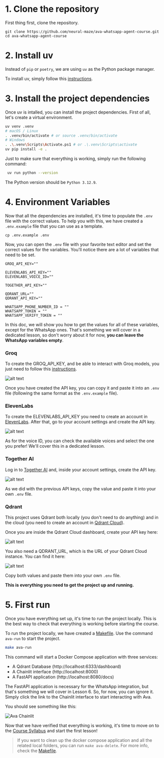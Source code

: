 # 1. Clone the repository

First thing first, clone the repository.

```
git clone https://github.com/neural-maze/ava-whatsapp-agent-course.git
cd ava-whatsapp-agent-course
```

# 2. Install uv

Instead of `pip` or `poetry`, we are using `uv` as the Python package manager. 

To install uv, simply follow this [instructions](https://docs.astral.sh/uv/getting-started/installation/). 

# 3. Install the project dependencies

Once uv is intalled, you can install the project dependencies. First of all, let's create a virtual environment.

```bash
uv venv .venv
# macOS / Linux
. .venv/bin/activate # or source .venv/bin/activate
# Windows
. .\.venv\Scripts\Activate.ps1 # or .\.venv\Scripts\activate
uv pip install -e .
```
Just to make sure that everything is working, simply run the following command:

```bash
 uv run python --version
```

The Python version should be `Python 3.12.9`.


# 4. Environment Variables

Now that all the dependencies are installed, it's time to populate the `.env` file with the correct values.
To help you with this, we have created a `.env.example` file that you can use as a template.

```
cp .env.example .env
```

Now, you can open the `.env` file with your favorite text editor and set the correct values for the variables.
You'll notice there are a lot of variables that need to be set.

```
GROQ_API_KEY=""

ELEVENLABS_API_KEY=""
ELEVENLABS_VOICE_ID=""

TOGETHER_API_KEY=""

QDRANT_URL=""
QDRANT_API_KEY=""

WHATSAPP_PHONE_NUMBER_ID = ""
WHATSAPP_TOKEN = ""
WHATSAPP_VERIFY_TOKEN = ""
```

In this doc, we will show you how to get the values for all of these variables, except for the WhatsApp ones. 
That's something we will cover in a dedicated lesson, so don't worry about it for now, **you can leave the WhatsApp variables empty**.

### Groq

To create the GROQ_API_KEY, and be able to interact with Groq models, you just need to follow this [instructions](https://console.groq.com/docs/quickstart).

![alt text](img/groq_api_key.png)

Once you have created the API key, you can copy it and paste it into an `.env` file (following the same format as the `.env.example` file).

### ElevenLabs

To create the ELEVENLABS_API_KEY you need to create an account in [ElevenLabs](https://elevenlabs.io/). After that, go to your account settings and create the API key.

![alt text](img/elevenlabs_api_key.png)

As for the voice ID, you can check the available voices and select the one you prefer! We'll cover this in a dedicated lesson.

### Together AI

Log in to [Together AI](https://www.together.ai/) and, inside your account settings, create the API key.

![alt text](img/together_api_key.png)

As we did with the previous API keys, copy the value and paste it into your own `.env` file.

### Qdrant

This project uses Qdrant both locally (you don't need to do anything) and in the cloud (you need to create an account in [Qdrant Cloud](https://login.cloud.qdrant.io/)).

Once you are inside the Qdrant Cloud dashboard, create your API key here:

![alt text](img/qdrant_api_key.png)

You also need a QDRANT_URL, which is the URL of your Qdrant Cloud instance. You can find it here:

![alt text](img/qdrant_url.png)

Copy both values and paste them into your own `.env` file.

**This is everything you need to get the project up and running.**

# 5. First run

Once you have everything set up, it's time to run the project locally. This is the best way to check that everything is working before starting the course.

To run the project locally, we have created a [Makefile](../Makefile). Use the command `ava-run` to start the project.

```bash
make ava-run
```

This command will start a Docker Compose application with three services:

* A Qdrant Database (http://localhost:6333/dashboard)
* A Chainlit interface (http://localhost:8000)
* A FastAPI application (http://localhost:8080/docs)

The FastAPI application is necessary for the WhatsApp integration, but that's something we will cover in Lesson 6. So, for now,
you can ignore it. Simply click the link to the Chainlit interface to start interacting with Ava.

You should see something like this:

![Ava Chainlit](img/ava_chainlit.png)

Now that we have verified that everything is working, it's time to move on to the [Course Syllabus](../README.md) and start the first lesson!

> If you want to clean up the docker compose application and all the related local folders, you can run `make ava-delete`. For more info, check the [Makefile](../Makefile).
